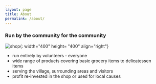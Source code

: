 ```yaml
---
layout: page
title: About
permalink: /about/
---
```

<h3>Run by the community for the community</h3>

![shop](/startjekyll/images/shop_front.jpg){: width="400" height= "400" align="right"}
* run entirely by volunteers - everyone
* wide range of products covering basic grocery items to delicatessen items
* serving the village, surrounding areas and visitors
* profit re-invested in the shop or used for local causes